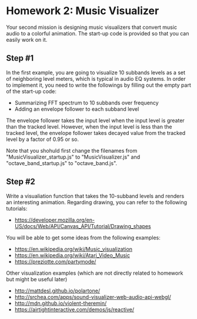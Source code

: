 # Homework 2: Music Visualizer
Your second mission is designing music visualizers that convert music audio to a colorful animation. The start-up code is provided so that you can easily work on it. 

## Step #1 
In the first example, you are going to visualize 10 subbands levels as a set of neighboring level meters, which is typical in audio EQ systems. In order to implement it, you need to write the followings by filling out the empty part of the start-up code:

- Summarizing FFT spectrum to 10 subbands over frequency
- Adding an envelope follower to each subband level 

The envelope follower takes the input level when the input level is greater than the tracked level. However, when the input level is less than the tracked level, the  envelope follower takes decayed value from the tracked level by a factor of 0.95 or so. 

Note that you shohuld first change the filenames from "MusicVisualizer_startup.js" to "MusicVisualizer.js" and "octave_band_startup.js" to "octave_band.js".  


## Step #2
Write a visualiation function that takes the 10-subband levels and renders an interesting animation. Regarding drawing, you can refer to the following tutorials:  

- https://developer.mozilla.org/en-US/docs/Web/API/Canvas_API/Tutorial/Drawing_shapes

You will be able to get some ideas from the following examples:

- https://en.wikipedia.org/wiki/Music_visualization
- https://en.wikipedia.org/wiki/Atari_Video_Music
- https://preziotte.com/partymode/

Other visualization examples (which are not directly related to homework but might be useful later)

- http://mattdesl.github.io/polartone/
- http://srchea.com/apps/sound-visualizer-web-audio-api-webgl/
- http://mdn.github.io/violent-theremin/
- https://airtightinteractive.com/demos/js/reactive/




